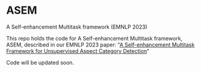 # ASEM

A Self-enhancement Multitask framework (EMNLP 2023)

This repo holds the code for A Self-enhancement Multitask framework, ASEM, described in our EMNLP 2023 paper: "[A Self-enhancement Multitask Framework for Unsupervised Aspect
Category Detection]([https://github.com/nhungnt7/ASEM/blob/main/A%20Self-enhancement%20Multitask%20Framework%20for%20Unsupervised%20Aspect%20Category%20Detection.pdf](https://aclanthology.org/2023.emnlp-main.500.pdf))" 

Code will be updated soon.
